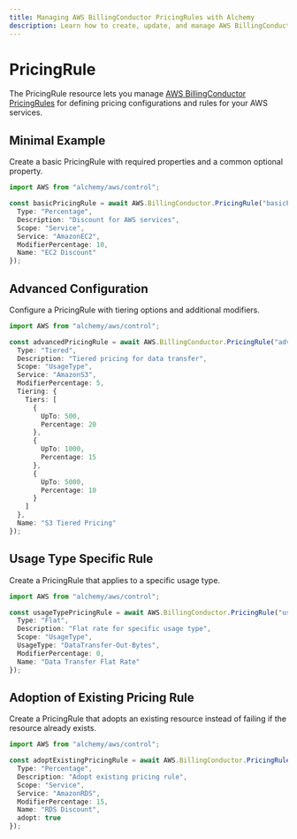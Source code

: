 ```yaml
---
title: Managing AWS BillingConductor PricingRules with Alchemy
description: Learn how to create, update, and manage AWS BillingConductor PricingRules using Alchemy Cloud Control.
---
```


# PricingRule

The PricingRule resource lets you manage [AWS BillingConductor PricingRules](https://docs.aws.amazon.com/billingconductor/latest/userguide/) for defining pricing configurations and rules for your AWS services.

## Minimal Example

Create a basic PricingRule with required properties and a common optional property.

```ts
import AWS from "alchemy/aws/control";

const basicPricingRule = await AWS.BillingConductor.PricingRule("basicPricingRule", {
  Type: "Percentage",
  Description: "Discount for AWS services",
  Scope: "Service",
  Service: "AmazonEC2",
  ModifierPercentage: 10,
  Name: "EC2 Discount"
});
```

## Advanced Configuration

Configure a PricingRule with tiering options and additional modifiers.

```ts
import AWS from "alchemy/aws/control";

const advancedPricingRule = await AWS.BillingConductor.PricingRule("advancedPricingRule", {
  Type: "Tiered",
  Description: "Tiered pricing for data transfer",
  Scope: "UsageType",
  Service: "AmazonS3",
  ModifierPercentage: 5,
  Tiering: {
    Tiers: [
      {
        UpTo: 500,
        Percentage: 20
      },
      {
        UpTo: 1000,
        Percentage: 15
      },
      {
        UpTo: 5000,
        Percentage: 10
      }
    ]
  },
  Name: "S3 Tiered Pricing"
});
```

## Usage Type Specific Rule

Create a PricingRule that applies to a specific usage type.

```ts
import AWS from "alchemy/aws/control";

const usageTypePricingRule = await AWS.BillingConductor.PricingRule("usageTypePricingRule", {
  Type: "Flat",
  Description: "Flat rate for specific usage type",
  Scope: "UsageType",
  UsageType: "DataTransfer-Out-Bytes",
  ModifierPercentage: 0,
  Name: "Data Transfer Flat Rate"
});
```

## Adoption of Existing Pricing Rule

Create a PricingRule that adopts an existing resource instead of failing if the resource already exists.

```ts
import AWS from "alchemy/aws/control";

const adoptExistingPricingRule = await AWS.BillingConductor.PricingRule("adoptExistingPricingRule", {
  Type: "Percentage",
  Description: "Adopt existing pricing rule",
  Scope: "Service",
  Service: "AmazonRDS",
  ModifierPercentage: 15,
  Name: "RDS Discount",
  adopt: true
});
```